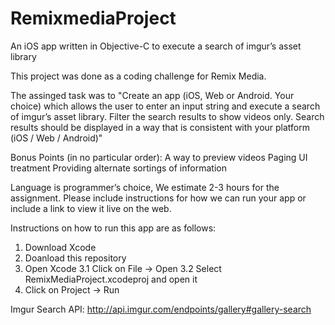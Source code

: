 # RemixmediaProject
An iOS app written in Objective-C to execute a search of imgur’s asset library

This project was done as a coding challenge for Remix Media. 

The assinged task was to "Create an app (iOS, Web or Android. Your choice) which allows the user to enter an input string and execute a search of imgur’s asset library. Filter the search results to show videos only. Search results should be displayed in a way that is consistent with your platform (iOS / Web / Android)"

Bonus Points (in no particular order):
A way to preview videos
Paging
UI treatment
Providing alternate sortings of information

Language is programmer’s choice, We estimate 2-3 hours for the assignment.
Please include instructions for how we can run your app or include a link to view it live on the web.

Instructions on how to run this app are as follows:
  1. Download Xcode
  2. Doanload this repository
  3. Open Xcode 
  3.1 Click on File -> Open
  3.2 Select RemixMediaProject.xcodeproj and open it
  4. Click on Project -> Run

Imgur Search API: http://api.imgur.com/endpoints/gallery#gallery-search
